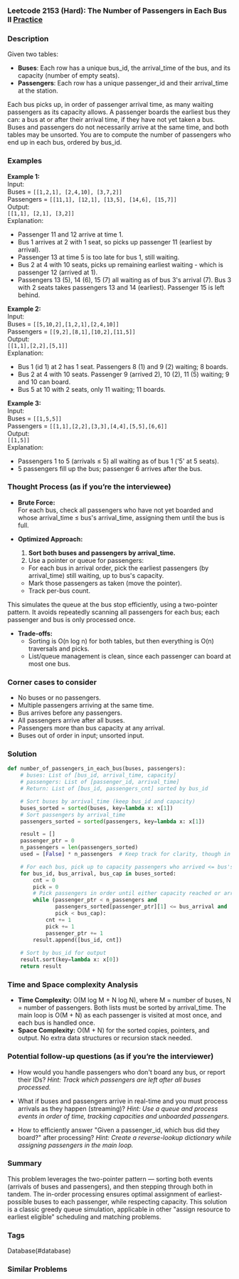 ### Leetcode 2153 (Hard): The Number of Passengers in Each Bus II [Practice](https://leetcode.com/problems/the-number-of-passengers-in-each-bus-ii)

### Description  
Given two tables:
- **Buses**: Each row has a unique bus_id, the arrival_time of the bus, and its capacity (number of empty seats).
- **Passengers**: Each row has a unique passenger_id and their arrival_time at the station.

Each bus picks up, in order of passenger arrival time, as many waiting passengers as its capacity allows. A passenger boards the earliest bus they can: a bus at or after their arrival time, if they have not yet taken a bus. Buses and passengers do not necessarily arrive at the same time, and both tables may be unsorted. You are to compute the number of passengers who end up in each bus, ordered by bus_id.

### Examples  

**Example 1:**  
Input:  
Buses = `[[1,2,1], [2,4,10], [3,7,2]]`  
Passengers = `[[11,1], [12,1], [13,5], [14,6], [15,7]]`  
Output:  
`[[1,1], [2,1], [3,2]]`  
Explanation:  
- Passenger 11 and 12 arrive at time 1.  
- Bus 1 arrives at 2 with 1 seat, so picks up passenger 11 (earliest by arrival).
- Passenger 13 at time 5 is too late for bus 1, still waiting.  
- Bus 2 at 4 with 10 seats, picks up remaining earliest waiting - which is passenger 12 (arrived at 1).
- Passengers 13 (5), 14 (6), 15 (7) all waiting as of bus 3's arrival (7). Bus 3 with 2 seats takes passengers 13 and 14 (earliest). Passenger 15 is left behind.

**Example 2:**  
Input:  
Buses = `[[5,10,2],[1,2,1],[2,4,10]]`  
Passengers = `[[9,2],[8,1],[10,2],[11,5]]`  
Output:  
`[[1,1],[2,2],[5,1]]`  
Explanation:  
- Bus 1 (id 1) at 2 has 1 seat. Passengers 8 (1) and 9 (2) waiting; 8 boards.
- Bus 2 at 4 with 10 seats. Passenger 9 (arrived 2), 10 (2), 11 (5) waiting; 9 and 10 can board.
- Bus 5 at 10 with 2 seats, only 11 waiting; 11 boards.

**Example 3:**  
Input:  
Buses = `[[1,5,5]]`  
Passengers = `[[1,1],[2,2],[3,3],[4,4],[5,5],[6,6]]`  
Output:  
`[[1,5]]`  
Explanation:  
- Passengers 1 to 5 (arrivals ≤ 5) all waiting as of bus 1 ('5' at 5 seats).
- 5 passengers fill up the bus; passenger 6 arrives after the bus.

### Thought Process (as if you’re the interviewee)  
- **Brute Force:**  
  For each bus, check all passengers who have not yet boarded and whose arrival_time ≤ bus's arrival_time, assigning them until the bus is full.

- **Optimized Approach:**  
  1. **Sort both buses and passengers by arrival_time.**
  2. Use a pointer or queue for passengers:  
    - For each bus in arrival order, pick the earliest passengers (by arrival_time) still waiting, up to bus's capacity.
    - Mark those passengers as taken (move the pointer).
    - Track per-bus count.

This simulates the queue at the bus stop efficiently, using a two-pointer pattern. It avoids repeatedly scanning all passengers for each bus; each passenger and bus is only processed once.

- **Trade-offs:**  
  - Sorting is O(n log n) for both tables, but then everything is O(n) traversals and picks.
  - List/queue management is clean, since each passenger can board at most one bus.

### Corner cases to consider  
- No buses or no passengers.
- Multiple passengers arriving at the same time.
- Bus arrives before any passengers.
- All passengers arrive after all buses.
- Passengers more than bus capacity at any arrival.
- Buses out of order in input; unsorted input.

### Solution

```python
def number_of_passengers_in_each_bus(buses, passengers):
    # buses: List of [bus_id, arrival_time, capacity]
    # passengers: List of [passenger_id, arrival_time]
    # Return: List of [bus_id, passengers_cnt] sorted by bus_id

    # Sort buses by arrival_time (keep bus_id and capacity)
    buses_sorted = sorted(buses, key=lambda x: x[1])
    # Sort passengers by arrival_time
    passengers_sorted = sorted(passengers, key=lambda x: x[1])

    result = []
    passenger_ptr = 0
    n_passengers = len(passengers_sorted)
    used = [False] * n_passengers  # Keep track for clarity, though in our pointer, this isn't really needed

    # For each bus, pick up to capacity passengers who arrived <= bus's arrival_time
    for bus_id, bus_arrival, bus_cap in buses_sorted:
        cnt = 0
        pick = 0
        # Pick passengers in order until either capacity reached or arrivals run out
        while (passenger_ptr < n_passengers and 
               passengers_sorted[passenger_ptr][1] <= bus_arrival and 
               pick < bus_cap):
            cnt += 1
            pick += 1
            passenger_ptr += 1
        result.append([bus_id, cnt])
    
    # Sort by bus_id for output
    result.sort(key=lambda x: x[0])
    return result
```

### Time and Space complexity Analysis  

- **Time Complexity:** O(M log M + N log N), where M = number of buses, N = number of passengers. Both lists must be sorted by arrival_time.
  The main loop is O(M + N) as each passenger is visited at most once, and each bus is handled once.
- **Space Complexity:** O(M + N) for the sorted copies, pointers, and output. No extra data structures or recursion stack needed.

### Potential follow-up questions (as if you’re the interviewer)  

- How would you handle passengers who don't board any bus, or report their IDs?
  *Hint: Track which passengers are left after all buses processed.*

- What if buses and passengers arrive in real-time and you must process arrivals as they happen (streaming)?
  *Hint: Use a queue and process events in order of time, tracking capacities and unboarded passengers.*

- How to efficiently answer "Given a passenger_id, which bus did they board?" after processing?
  *Hint: Create a reverse-lookup dictionary while assigning passengers in the main loop.*

### Summary
This problem leverages the two-pointer pattern — sorting both events (arrivals of buses and passengers), and then stepping through both in tandem. The in-order processing ensures optimal assignment of earliest-possible buses to each passenger, while respecting capacity. This solution is a classic greedy queue simulation, applicable in other "assign resource to earliest eligible" scheduling and matching problems.

### Tags
Database(#database)

### Similar Problems
